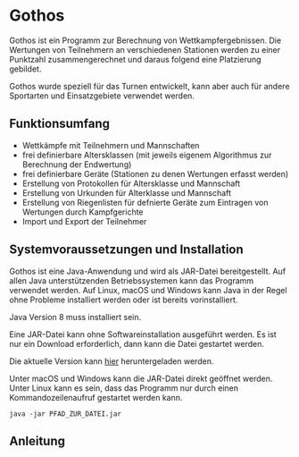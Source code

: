 # Gothos
Gothos ist ein Programm zur Berechnung von Wettkampfergebnissen. Die Wertungen von Teilnehmern an verschiedenen Stationen werden zu einer Punktzahl zusammengerechnet und daraus folgend eine Platzierung gebildet.

Gothos wurde speziell für das Turnen entwickelt, kann aber auch für andere Sportarten und Einsatzgebiete verwendet werden.

## Funktionsumfang
* Wettkämpfe mit Teilnehmern und Mannschaften
* frei definierbare Altersklassen (mit jeweils eigenem Algorithmus zur Berechnung der Endwertung)
* frei definierbare Geräte (Stationen zu denen Wertungen erfasst werden)
* Erstellung von Protokollen für Altersklasse und Mannschaft
* Erstellung von Urkunden für Alterklasse und Mannschaft
* Erstellung von Riegenlisten für defnierte Geräte zum Eintragen von Wertungen durch Kampfgerichte
* Import und Export der Teilnehmer

## Systemvoraussetzungen und Installation
Gothos ist eine Java-Anwendung und wird als JAR-Datei bereitgestellt. Auf allen Java unterstützenden Betriebssystemen kann das Programm verwendet werden. Auf Linux, macOS und Windows kann Java in der Regel ohne Probleme installiert werden oder ist bereits vorinstalliert.

Java Version 8 muss installiert sein.

Eine JAR-Datei kann ohne Softwareinstallation ausgeführt werden. Es ist nur ein Download erforderlich, dann kann die Datei gestartet werden.

Die aktuelle Version kann [hier](https://raw.githubusercontent.com/PeterHuefner/gothos/master/build/current_release/gothos.jar) heruntergeladen werden.

Unter macOS und Windows kann die JAR-Datei direkt geöffnet werden. Unter Linux kann es sein, dass das Programm nur durch einen Kommandozeilenaufruf gestartet werden kann.
```
java -jar PFAD_ZUR_DATEI.jar
```

## Anleitung